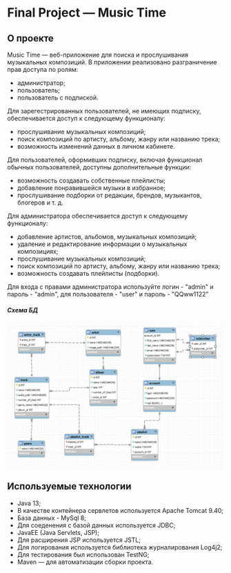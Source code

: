 # Final Project — Music Time #

## О проекте
Music Time — веб-приложение для поиска и прослушивания музыкальных композиций. В приложении реализовано разграничение прав доступа по ролям: 
- администратор;
- пользователь;
- пользователь с подпиской.

Для зарегестрированных пользователей, не имеющих подписку, обеспечивается доступ к следующему функционалу:
- прослушивание музыкальных композиций;
- поиск композиций по артисту, альбому, жанру или названию трека;
- возможность изменений данных в личном кабинете.

Для пользователей, оформивших подписку, включая функционал обычных пользователей, доступны дополнительные функции:
- возможность создавать собственные плейлисты;
- добавление понравившейся музыки в избранное;
- прослушивание подборки от редакции, брендов, музыкантов, блогеров и т. д.

Для администратора обеспечивается доступ к следующему функционалу:
- добавление артистов, альбомов, музыкальных композиций;
- удаление и редактирование информации о музыкальных композициях;
- прослушивание музыкальных композиций;
- поиск композиций по артисту, альбому, жанру или названию трека;
- возможность создавать плейлисты (подборки).

Для входа с правами администратора используйте логин - "admin" и пароль - "admin", для пользователя - "user" и пароль - "QQww1122"

##### Схема БД
![Image alt](https://github.com/natallia-yurush/final_project_2020/blob/master/database%20music.jpg)


## Используемые технологии
- Java 13;
- В качестве контейнера сервлетов используется Apache Tomcat 9.40;
- База данных - MySql 8;
- Для соеденения с базой данных используется JDBC;
- JavaEE (Java Servlets, JSP);
- Для расширения JSP используется JSTL;
- Для логирования используется библиотека журналирования Log4j2;
- Для тестирования был использован TestNG;
- Maven — для автоматизации сборки проекта.
